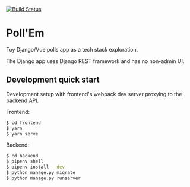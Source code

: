 [![Build Status](https://travis-ci.org/mthx/pollem.svg?branch=master)](https://travis-ci.org/mthx/pollem)

# Poll'Em

Toy Django/Vue polls app as a tech stack exploration.

The Django app uses Django REST framework and has no non-admin UI.

## Development quick start

Development setup with frontend's webpack dev server proxying to the backend API.

Frontend:

```bash
$ cd frontend
$ yarn
$ yarn serve
```

Backend:

```bash
$ cd backend
$ pipenv shell
$ pipenv install --dev
$ python manage.py migrate
$ python manage.py runserver
```
